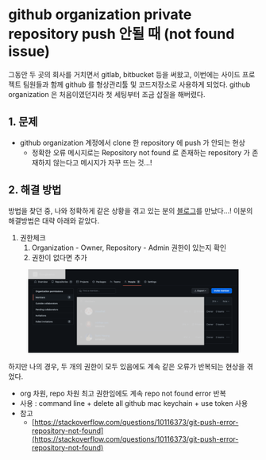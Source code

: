 # github organization private repository push 안될 때 (not found issue)

그동안 두 곳의 회사를 거치면서 gitlab, bitbucket 등을 써왔고, 이번에는 사이드 프로젝트 팀원들과 함께 github 를 형상관리툴 및 코드저장소로 사용하게 되었다. github organization 은 처음이였던지라 첫 세팅부터 조금 삽질을 해버렸다.&#x20;



## 1. 문제&#x20;

* github organization 계정에서 clone 한 repository 에 push 가 안되는 현상&#x20;
  * 정확한 오류 메시지로는 Repository not found 로 존재하는 repository 가 존재하지 않는다고 메시지가 자꾸 뜨는 것...!&#x20;



## 2. 해결 방법&#x20;

방법을 찾던 중, 나와 정확하게 같은 상황을 겪고 있는 분의 [블로그](https://tape22.tistory.com/27)를 만났다...! 이분의 해결방법은 대략 아래와 같았다.&#x20;

1. 권한체크&#x20;
   1. Organization - Owner, Repository - Admin 권한이 있는지 확인&#x20;
   2. 권한이 없다면 추가&#x20;

<figure><img src="../../.gitbook/assets/Group 5 (1).png" alt=""><figcaption></figcaption></figure>

하지만 나의 경우, 두 개의 권한이 모두 있음에도 계속 같은 오류가 반복되는 현상을 겪었다.&#x20;

* org 차원, repo 차원 최고 권한임에도 계속 repo not found error 반복
* 사용 : command line + delete all github mac keychain + use token 사용&#x20;
* 참고&#x20;
  * [https://stackoverflow.com/questions/10116373/git-push-error-repository-not-found](https://stackoverflow.com/questions/10116373/git-push-error-repository-not-found)
